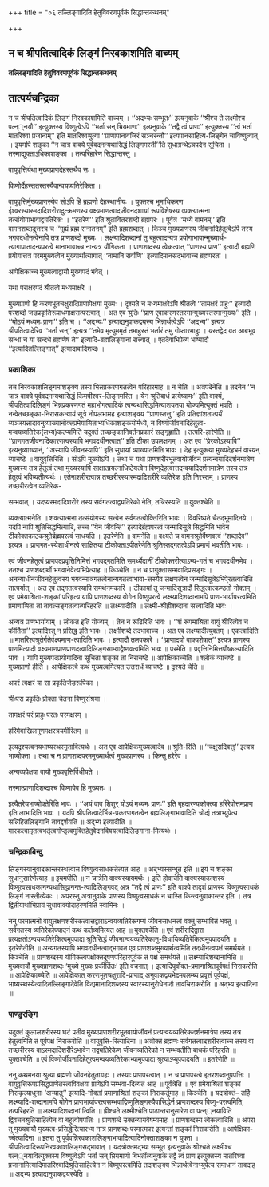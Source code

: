 +++
title = "०६ तल्लिङ्गादिति हेतुविवरणपूर्वकं सिद्धान्तकथनम्"

+++


## न च श्रीपतित्वादिकं लिङ्गं निरवकाशमिति वाच्यम्

**तल्लिङ्गादिति हेतुविवरणपूर्वकं सिद्धान्तकथनम्**

## **तात्पर्यचन्द्रिका**

न च श्रीपतित्वादिकं लिङ्गं निरवकाशमिति वाच्यम् । ‘‘अद्भ्यः सम्भूतः’’ इत्यनुवाके ‘‘श्रीश्च ते लक्ष्मीश्च पत्न््नयौ’’ इत्युक्तस्य विष्णुत्वेऽपि ‘‘भर्ता सन् भ्रियमाणः’’ इत्यनुवाके ‘‘तद्वै त्वं प्राणः’’ इत्युक्तस्य ‘‘त्वं भर्ता मातरिश्वा प्रजानाम्’’ इति मातरिश्वश्रुत्या ‘‘प्राणापानावजिरं सञ्चरन्तौ’’ इत्यपानसाहित्य-लिङ्गेन चाविष्णुत्वात् । इयमपि शङ्का ‘‘न चात्र वाक्ये पूर्ववदनन्यथासिद्धं लिङ्गमस्ती’’ति सुधाग्रन्थेऽत्रपदेन सूचिता । तस्माद्युक्ताऽधिकाशङ्का । तत्परिहारेण सिद्धान्तस्तु ।

वायुवृत्तिर्यथा मुख्यप्राणदेहस्तथैव सः ।

विष्णोर्देहस्ततस्तस्यैवान्वयव्यतिरेकिता ॥

वायुवृत्तिर्मुख्यप्राणस्येव सोऽपि हि ब्रह्मणो देहस्थानीयः । युक्तश्च भूमाधिकरण ईश्वरस्यास्मदादिशरीरादुत्क्रमणस्य वक्ष्यमाणत्वादजीवनदशायां रूपविशेषस्य व्यक्त्यात्मना तत्संयोगाभावाद्व्यतिरेकः । ‘‘इतरेण’’ इति श्रुतावितरशब्दो ब्रह्मपरः । पूर्वत्र ‘‘मध्ये वामनम्’’ इति वामनशब्दादुत्तरत्र च ‘‘गुह्यं ब्रह्म सनातनम्’’ इति ब्रह्मशब्दात् । किञ्च मुख्यप्राणस्य जीवनादिहेतुत्वेऽपि तस्य भगवदधीनत्वेनापि तत्र प्राणशब्दो मुख्यः । लक्ष्म्यादिशब्दानां तु बहुत्वादन्यत्र प्रयोगाभावान्मुख्यार्थ-त्यागापातादन्यपरत्वे मानाभावाच्च नान्यत्र यौगिकता । प्राणशब्दस्य त्वेकत्वात् ‘‘प्राणस्य प्राण’’ इत्यादौ ब्रह्मणि प्रयोगात्तत्र परममुख्यत्वेन मुख्यार्थात्यागात् ‘‘नामानि सर्वाणि’’ इत्यादिमानसद्भावाच्च ब्रह्मपरता ।

आपेक्षिकाच्च मुख्यत्वाद्वायौ मुख्यपदं भवेत् ।

यथा पराक्षरपदं श्रीतत्वे मध्यमाक्षरे ॥

मुख्यप्राणो हि करणभूतचक्षुरादिप्राणापेक्षया मुख्यः । दृश्यते च मध्यमाक्षरेऽपि श्रीतत्वे ‘‘तामक्षरं प्राहुः’’ इत्यादौ परशब्दो जडप्रकृतिरूपाधमाक्षरात्परत्वात् । अत एव श्रुतिः ‘‘प्राण एवाकरणस्तस्मान्मुख्यस्तस्मान्मुख्यः’’ इति । ‘‘योऽयं मध्यमः प्राणः’’ इति च । ‘‘अद्भ्यः’’ इत्याद्यनुवाकद्वयस्य भिन्नार्थत्वेऽपि ‘‘अद्भ्य’’ इत्यत्र श्रीपतित्वादेरिव ‘‘भर्ता सन्’’ इत्यत्र ‘‘तमेव मृत्युममृतं तमाहुस्तं भर्तारं तमु गोप्तारमाहुः । यस्तद्वेद यत आबभूव सन्धां च यां सन्दधे ब्रह्मणैष ते’’ इत्यादि-ब्रह्मलिङ्गानां सत्त्वात् । एतदेवाभिप्रेत्य भाष्यादौ ‘‘इत्यादितल्लिङ्गात्’’ इत्यादावादिशब्दः ।

### **प्रकाशिका**

तत्र निरवकाशलिङ्गमाशङ्क्य तस्य भिन्नप्रकरणगतत्वेन परिहारमाह ॥ न चेति ॥ अत्रपदेनेति ॥ तदनेन ‘‘न चात्र वाक्ये पूर्ववदनन्यथासिद्धं किमपीश्वर-लिङ्गमस्ति । येन श्रुतिबाधं प्रत्येष्यामः’’ इति वाक्यं, श्रीपतित्वादिलिङ्गं भिन्नप्रकरणगतं महाभोगत्वादिकं त्वन्यथासिद्धमित्याशयतया योज्यमित्युक्तं भवति । नन्वेतच्छङ्का-निरासकन्यायं सूत्रे नोपलभामह इत्याशङ्क्य ‘‘प्राणस्तत्तु’’ इति प्रतिज्ञांशतात्पर्यं व्यञ्जयन्नादावनुव्याख्यानोक्तप्रमेयाश्रिताभ्यधिकाशङ्कयोर्मध्ये, न विष्णोर्जीवनादिहेतुत्व-मन्वयव्यतिरेक(लभ्य)कल्प्यमिति यदुक्तं तच्छङ्कानिवर्तनप्रकारं सङ्गृह्णाति ॥ तत्परि-हारेणेति ॥ ‘‘प्राणगतजीवनादिकारणत्वस्यापि भगवदधीनत्वात्’’ इति टीका उपलक्षणम् । अत एव ‘‘प्रेरकोऽस्यापि’’ इत्यनुव्याख्यानं, ‘‘अस्यापि जीवनस्यापि’’ इति सुधायां व्याख्यातमिति भावः । देह इत्युक्त्या मुख्यदेहभ्रमं वारयन् व्याचष्टे ॥ वायुवृत्तिरिति । सोऽपि मुख्योऽपि । तथा च यथा प्राणशरीरभूतवायोर्जीवनं प्रत्यन्वयादिदर्शनमात्रेण मुख्यस्य तत्र हेतुत्वं तथा मुख्यस्यापि साक्षात्प्रयत्नाधिष्ठेयत्वेन विष्णुदेहत्वात्तदन्वयादिदर्शनमात्रेण तस्य तत्र हेतुत्वं भविष्यतीत्यर्थः । एतेनाशरीरत्वान्न तच्छरीरस्यास्मदादिशरीरे व्यतिरेक इति निरस्तम् । प्राणस्य तच्छरीरत्वेन व्यतिरेक-

सम्भवात् । यदप्यस्मदादिशरीरे तस्य सर्वगतत्वाद्व्यतिरेको नेति, तन्निरस्यति ॥ युक्तश्चेति ॥

व्यक्त्यात्मनेति ॥ शक्त्यात्मना तत्संयोगस्य सत्त्वेन सर्वगतत्वोक्तिरिति भावः । विवरिष्यते चैतद्भूमादिनये । यदपि नापि श्रुतिसिद्धमित्यादि, तच्च ‘‘येन जीवन्ति’’ इत्यादेर्ब्रह्मपरत्वं जन्मादिसूत्रे सिद्धमिति भावेन टीकोक्तकाठकश्रुतेर्ब्रह्मपरत्वं साधयति ॥ इतरेणेति ॥ वामनेति ॥ वक्ष्यते च वामनश्रुतेर्वैष्णवत्वं ‘‘शब्दादेव’’ इत्यत्र । प्राणगत-स्येशाधीनत्वे साक्षितया टीकोक्ताऽपीतरेणेति श्रुतिस्तद्गतत्वेऽपि प्रमाणं भवतीति भावः ।

एवं जीवनहेतुत्वं प्राणपदप्रवृत्तिनिमित्तं भगवद्गतमिति समर्थ्येदानीं टीकोक्तरीत्याऽन्य-गतं च भगवदधीनमेव । ततश्च प्राणशब्दार्थो भगवानेवेत्यभिप्रेत्याह ॥ किञ्चेति ॥ न च प्रागुक्तासम्भवादिप्रसङ्गः । अनन्याधीनजीवनहेतुत्वस्य भगवन्मात्रगतत्वेनान्यगतत्वाभावा-त्तस्यैव लक्षणत्वेन जन्मादिसूत्रेऽभिपे्रतत्वादिति तात्पर्यात् । अत एव तद्गतत्वस्यापि समर्थनमकारि । टीकायां तु जन्मादिसूत्रादौ सिद्धत्वात्कण्ठतो नोक्तम् । एवं प्रमेयाश्रिता-शङ्कां परिहृत्य यापि प्राणशब्दस्य योगेन विष्णुपरत्वे लक्ष्म्यादिशब्दानामपि प्राण-भार्यापरत्वमिति प्रमाणाश्रिता तां तावत्सङ्गतत्वात्परिहरति ॥ लक्ष्म्यादीति ॥ लक्ष्मी-श्रीह्रीशब्दानां सत्त्वादिति भावः ।

अन्यत्र प्राणभार्यायाम् । लोकत इति योज्यम् । तेन न रूढिरिति भावः । ‘‘शं रूपमाश्रिता वायुं श्रीरित्येव च कीर्तिता’’ इत्यादिस्तु न प्रसिद्ध इति भावः । लक्ष्मीशब्दे तदभावाच्च । अत एव लक्ष्म्यादीत्युक्तम् । एकत्वादिति ॥ मातरिश्वश्रुतेर्गतेर्वक्ष्यमाण-त्वादिति भावः । इत्यादौ तलवकारे । ‘‘प्राणादयो वाक्यशेषात्’’ इत्यत्र प्राणस्य प्राणमित्यादौ वक्ष्यमाणप्राणप्राणदत्वादिलिङ्गसाम्याद्वैष्णवत्वमिति भावः ॥ परमेति ॥ प्रवृत्तिनिमित्तपौष्कल्यादिति भावः । यापि मुख्यपदप्रयोगादिना सूचिता शङ्का तां निराचष्टे ॥ आपेक्षिकाच्चेति ॥ श्लोकं व्याचष्टे ॥ मुख्यप्राणो हीति ॥ आपेक्षिकत्वे कथं मुख्यत्वमित्यत उत्तरार्धं व्याचष्टे ॥ दृश्यते चेति ॥

अपरं त्वक्षरं या सा प्रकृतिर्जडरूपिका ।

श्रीःपरा प्रकृतिः प्रोक्ता चेतना विष्णुसंश्रया ।

तामक्षरं परं प्राहुः परतः परमक्षरम् ।

हरिमेवाखिलगुणमक्षरत्रयमीरितम् ॥

इत्यदृश्यत्वनयभाष्यस्थस्मृतावित्यर्थः । अत एव आपेक्षिकमुख्यत्वादेव ॥ श्रुति-रिति ॥ ‘‘चक्षुरादिवत्तु’’ इत्यत्र भाष्योक्ता । तथा च न प्राणशब्दपरममुख्यार्थत्वं मुख्यप्राणस्य । किन्तु हरेरेव ।

अन्यव्यपेक्षया वायौ मुख्यवृत्तिर्विधीयते ।

तस्मात्प्राणादिशब्दाश्च विष्णावेव हि मुख्यतः ॥

इत्यैतरेयभाष्योक्तेरिति भावः । ‘‘अयं वाव शिशुर् योऽयं मध्यमः प्राणः’’ इति बृहदारण्यकोक्त्या हरिरेवोत्तमप्राण इति लाभादिति भावः । यदपि श्रीपतित्वादेर्भिन्न-प्रकरणगतत्वेन ब्रह्मलिङ्गाभावादिति चोद्यं तत्राभ्युपेत्य सन्निहितलिङ्गानि तावद्दर्शयति ॥ अद्भ्य इत्यादीति ॥ मारकत्वामृतत्वभर्तृत्वगोप्तृत्वमुक्तिहेतुवेदनविषयत्वादिलिङ्गाना-मित्यर्थः ।

### **चन्द्रिकाबिन्दु**

लिङ्गस्यानुवादकान्तरस्थत्वान्न विष्णुत्वसाधकतेत्यत आह ॥ अद्भ्यस्सम्भूत इति ॥ इयं च शङ्का सुधानुसारेणेत्याह ॥ इयमपीति ॥ न चात्रेति वाक्यस्यायमर्थः । इति होवाचेति वाक्यस्याकाशस्य विष्णुत्वसाधकानन्यथासिद्धानन्त-त्वादिलिङ्गवद् अत्र ‘‘तद्वै त्वं प्राणः’’ इति वाक्ये तादृशं प्राणस्य विष्णुत्वसाधकं लिङ्गं नास्तीत्येकः । अपरस्तु अत्रानुवाके प्राणस्य विष्णुत्वसाधकं न चास्ति किन्त्वनुवाकान्तर इति । तत्र द्वितीयार्थाभिप्रायं सुधावाक्योदाहरणमिति स्वामिनः ।

ननु परमात्मनो वायुलक्षणशरीरकत्वात्तद्वाराऽन्वयव्यतिरेकगम्यं जीवनसाधनत्वं वक्तुं सम्भावितं भवतु । सर्वगतस्य व्यतिरेकोपपादनं कथं कर्तव्यमित्यत आह ॥ युक्तश्चेति ॥ एवं शरीरादिद्वारा प्रत्यक्षतोऽन्वयव्यतिरेकित्वमुपपाद्य श्रुतिसिद्धं जीवनान्वयव्यतिरेकानु-विधायिव्यतिरेकित्वमुपपादयति ॥ इतरेणेतीति ॥ अन्यगतस्यापि भगवदधीनत्वाद्भगवत एव प्राणशब्दमुख्यार्थत्वमिति तदधीनत्वपक्षं समर्थयते ॥ किञ्चेति ॥ प्राणशब्दस्य यौगिकत्वपक्षोक्तदूषणपरिहारपूर्वकं तं पक्षं समर्थयते ॥ लक्ष्म्यादिशब्दानामिति ॥ मुख्यवायौ मुख्यप्राणशब्दः ‘मुख्ये मुख्यः प्रकीर्तितः’ इति वचनात् । इत्यादिपूर्वोक्त-प्रमाणाश्रितपूर्वपक्षं निराकरोति ॥ आपेक्षिकाच्चेति ॥ आपेक्षिकात् करणभूतचक्षुरादि-प्राणाद् अनुवाकद्वयभेदमवलम्ब्य प्रवृत्तं पूर्वपक्षं, भाष्यस्थस्येत्यादितल्लिङ्गादेवेति विद्यमानादिशब्दस्य स्वारस्यानुरोधेनादौ तावन्निराकरोति ॥ अद्भ्य इत्यादिना ॥

### **पाण्डुरङ्गि**

यदुक्तं कुलालशरीरस्य घटं प्रतीव मुख्यप्राणशरीरभूतवायोर्जीवनं प्रत्यन्वयव्यतिरेकदर्शनमात्रेण तस्य तत्र हेतुत्वमिति तं पूर्वपक्षं निराकरोति ॥ वायुवृत्ति-रित्यादिना ॥ अत्रोक्तं ब्रह्मणः सर्वगतत्वादशरीरत्वाच्च तस्य वा तच्छरीरस्य वाऽस्मदादिशरीरेऽभावेन तद्व्यतिरेकेण जीवनव्यतिरेको न सम्भवतीति बाधकं परिहरति ॥ युक्तश्चेति ॥ एवं विष्णोर्जीवनादिहेतुत्वमन्वयव्यतिरेकाभ्यामुपपाद्य श्रुत्याऽप्युपपादयति ॥ इतरेणेति ॥

ननु कथमनया श्रुत्या ब्रह्मणो जीवनहेतुताग्रहः । तस्याः प्राणपरत्वात् । न च प्राणपरत्वे इतरशब्दानुपपत्तिः । वायुवृत्तिरूपप्रसिद्धप्राणेतरत्वविवक्षया प्राणेऽपि सम्भवा-दित्यत आह ॥ पूर्वत्रेति ॥ एवं प्रमेयाश्रितां शङ्कां निराकृत्याधुनाः ‘अन्यातु’’ इत्यादि-नोक्तां प्रमाणाश्रितां शङ्कां निराकर्तुमाह ॥ किञ्चेति ॥ यदत्रोक्तं– तर्हि लक्ष्म्यादि-शब्दानामपि योगेन प्राणभार्यापरत्वसम्भवाद्विष्णुलिङ्गस्यैवासिद्धेर्न प्राणशब्दस्य विष्णु-परत्वमिति, तत्परिहरति ॥ लक्ष्म्यादिशब्दानां त्विति ॥ ह्रीश्चते लक्ष्मीश्चेति पाठान्तरानुसारेण वा पत्न््नयाविति द्विवचनश्रुतिसाहित्येन वा बहुत्वोपपत्तिः । प्राणशब्दे उक्तन्यायवैषम्यमाह ॥ प्राणशब्दस्य त्वेकत्वादिति ॥ अपरा तु मुख्यवायौ मुख्यत्व-प्रसिद्धेरित्यारभ्य नात्र प्राणशब्दः परमात्मपर इत्यन्तां शङ्कां निराकरोति ॥ आपेक्षिका-च्चेत्यादिना ॥ इतरा तु पूर्ववन्निरवकाशलिङ्गाभावादित्यादिनोक्ताशङ्का न युक्ता । श्रीपतित्वादिरूपनिरवकाशलिङ्गसद्भावात् । यदत्रोक्तमद्भ्यः सम्भूत इत्यनुवाके श्रीश्चते लक्ष्मीश्च पत्न््नयावित्युक्तस्य विष्णुत्वेऽपि भर्ता सन् भ्रियमाणो बिभर्तीत्यनुवाके तद्वै त्वं प्राण इत्युक्तस्य मातरिश्वा प्रजानामित्यादिमातरिश्वादिश्रुतिसाहित्येन न विष्णुपरत्वमिति तदाशङ्क्य भिन्नार्थत्वेनाभ्युपेत्य समाधानं तावदाह ॥ अद्भ्य इत्याद्यनुवाकद्वयस्येति ॥

